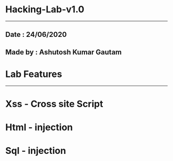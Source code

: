 # Hacking-Lab-v1.0
------------------------
Date : 24/06/2020
------------------------
Made by : Ashutosh Kumar Gautam
-------------------------------------
# Lab Features
-------------------
# Xss - Cross site Script
# Html - injection
# Sql - injection
# 
#
#
#
#
#
#
#
